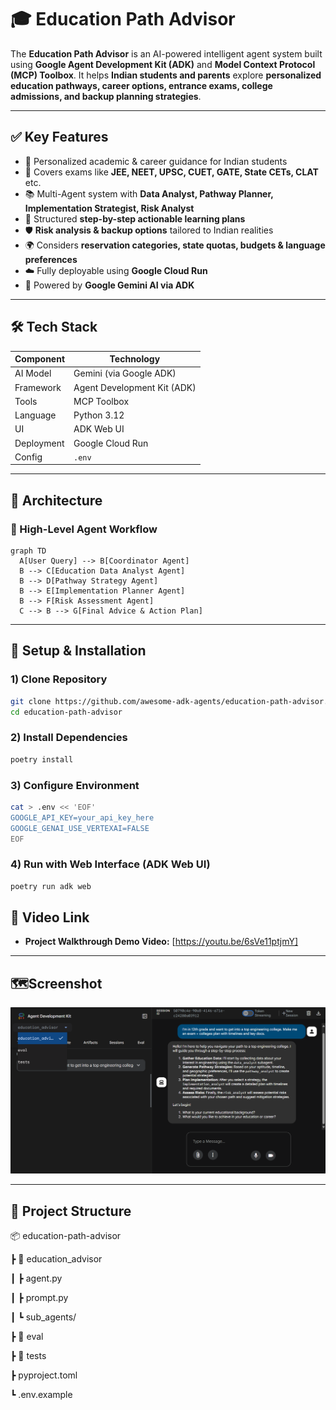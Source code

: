 # 🎓 Education Path Advisor 

The **Education Path Advisor** is an AI-powered intelligent agent system built using **Google Agent Development Kit (ADK)** and **Model Context Protocol (MCP) Toolbox**. It helps **Indian students and parents** explore **personalized education pathways, career options, entrance exams, college admissions, and backup planning strategies**.

---

## ✅ Key Features

- 🎯 Personalized academic & career guidance for Indian students  
- 🏫 Covers exams like **JEE, NEET, UPSC, CUET, GATE, State CETs, CLAT** etc.  
- 📚 Multi-Agent system with **Data Analyst, Pathway Planner, Implementation Strategist, Risk Analyst**  
- 🔁 Structured **step-by-step actionable learning plans**  
- 🛡️ **Risk analysis & backup options** tailored to Indian realities  
- 🌍 Considers **reservation categories, state quotas, budgets & language preferences**  
- ☁️ Fully deployable using **Google Cloud Run**  
- 🧠 Powered by **Google Gemini AI via ADK**

---

## 🛠️ Tech Stack

| Component | Technology |
|-----------|------------|
| AI Model | Gemini (via Google ADK) |
| Framework | Agent Development Kit (ADK) |
| Tools | MCP Toolbox |
| Language | Python 3.12 |
| UI | ADK Web UI |
| Deployment | Google Cloud Run |
| Config | `.env` |

---

## 📌 Architecture

### 🔹 High-Level Agent Workflow

```mermaid
graph TD
  A[User Query] --> B[Coordinator Agent]
  B --> C[Education Data Analyst Agent]
  B --> D[Pathway Strategy Agent]
  B --> E[Implementation Planner Agent]
  B --> F[Risk Assessment Agent]
  C --> B --> G[Final Advice & Action Plan]
```

---
## 🚀 Setup & Installation

### 1) Clone Repository
```bash
git clone https://github.com/awesome-adk-agents/education-path-advisor.git
cd education-path-advisor
```

### 2) Install Dependencies
```bash
poetry install
```

### 3) Configure Environment
```bash
cat > .env << 'EOF'
GOOGLE_API_KEY=your_api_key_here
GOOGLE_GENAI_USE_VERTEXAI=FALSE
EOF
```

### 4) Run with Web Interface (ADK Web UI)

```bash
poetry run adk web
```

## 🎥 Video Link

-   **Project Walkthrough Demo Video:** [https://youtu.be/6sVe11ptjmY]
---

## 🗺️Screenshot

<img src="Screenshot.png" alt="Screenshot" width="600">

---
## 📂 Project Structure

📦 education-path-advisor

 ┣ 📂 education_advisor
 
 ┃ ┣ agent.py
 
 ┃ ┣ prompt.py
 
 ┃ ┗ sub_agents/
 
 ┣ 📂 eval
 
 ┣ 📂 tests
 
 ┣ pyproject.toml
 
 ┗ .env.example

